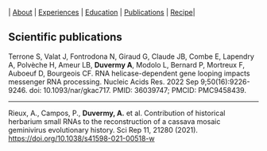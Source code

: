 |  [About](./) | [Experiences](./work-exp.md) | [Education](./education.html) | [Publications](./scientific-publications.html) |  [Recipe](./Recipe.html)| 


## Scientific publications

Terrone S, Valat J, Fontrodona N, Giraud G, Claude JB, Combe E, Lapendry A, Polvèche H, Ameur LB, **Duvermy A**, Modolo L, Bernard P, Mortreux F, Auboeuf D, Bourgeois CF. RNA helicase-dependent gene looping impacts messenger RNA processing. Nucleic Acids Res. 2022 Sep 9;50(16):9226-9246. doi: 10.1093/nar/gkac717. PMID: 36039747; PMCID: PMC9458439.

---

Rieux, A., Campos, P., **Duvermy, A.** et al. Contribution of historical herbarium small RNAs to the reconstruction of a cassava mosaic geminivirus evolutionary history. Sci Rep 11, 21280 (2021). https://doi.org/10.1038/s41598-021-00518-w
